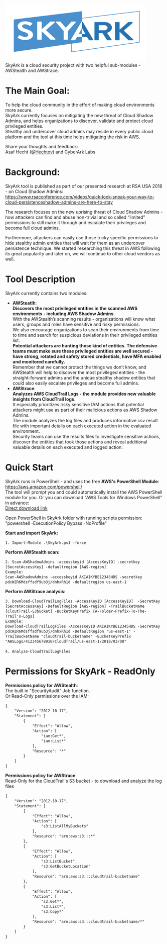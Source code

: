 ![alt text](https://github.com/Hechtov/Photos/blob/master/SkyArk/SkyArkLogo2.png "SkyArk")  
SkyArk is a cloud security project with two helpful sub-modules - AWStealth and AWStrace.

# The Main Goal:
To help the cloud community in the effort of making cloud environments more secure.  
SkyArk currently focuses on mitigating the new threat of Cloud Shadow Admins, and helps organizations to discover, validate and protect cloud privileged entities.  
Stealthy and undercover cloud admins may reside in every public cloud platform and the tool at this time helps mitigating the risk in AWS.  

Share your thoughts and feedback:  
Asaf Hecht ([@Hechtov](https://twitter.com/Hechtov)) and CyberArk Labs

# Background:
SkyArk tool is published as part of our presented research at RSA USA 2018 - on Cloud Shadow Admins:  
https://www.rsaconference.com/videos/quick-look-sneak-your-way-to-cloud-persistenceshadow-admins-are-here-to-stay
  
The research focuses on the new uprising threat of Cloud Shadow Admins - how attackers can find and abuse non-trivial and so called “limited” permissions to still make it through and escalate their privileges and become full cloud admins.  
  
Furthermore, attackers can easily use those tricky specific permissions to hide stealthy admin entities that will wait for them as an undercover persistence technique. We started researching this threat in AWS following its great popularity and later on, we will continue to other cloud vendors as well.

# Tool Description
SkyArk currently contains two modules:
-	**AWSteatlh**:  
**Discovers the most privileged entities in the scanned AWS environments - including AWS Shadow Admins.**  
With the AWStealth’s scanning results - organizations will know what users, groups and roles have sensitive and risky permissions.  
We also encourage organizations to scan their environments from time to time and search for suspicious deviations in their privileged entities list.  
**Potential attackers are hunting those kind of entities. The defensive teams must make sure these privileged entities are well secured - have strong, rotated and safety stored credentials, have MFA enabled and monitored carefully.**  
Remember that we cannot protect the things we don’t know, and AWStealth will help to discover the most privileged entities - the straight-forward admins and the unique stealthy shadow entities that could also easily escalate privileges and become full admins.
-	**AWStrace**:  
**Analyzes AWS CloudTrail Logs - the module provides new valuable insights from CloudTrail logs.**  
It especially prioritizes risky sensitive IAM actions that potential attackers might use as part of their malicious actions as AWS Shadow Admins.  
The module analyzes the log files and produces informative csv result file with important details on each executed action in the evaluated environment.  
Security teams can use the results files to investigate sensitive actions, discover the entities that took those actions and reveal additional valuable details on each executed and logged action.  
  
# Quick Start  
SkyArk runs in PowerShell - and uses the free **AWS's PowerShell Module**:  
https://aws.amazon.com/powershell/  
The tool will prompt you and could automatically install the AWS PowerShell module for you.
Or you can download "AWS Tools for Windows PowerShell" in advance:  
[Direct download link](http://sdk-for-net.amazonwebservices.com/latest/AWSToolsAndSDKForNet.msi)  
   
Open PowerShell in SkyArk folder with running scripts permission:  
"powershell -ExecutionPolicy Bypass -NoProfile"
  
**Start and import SkyArk:**
```
1. Import-Module .\SkyArk.ps1 -force
```
**Perform AWStealth scan:**
```
2. Scan-AWShadowAdmins -accesskeyid [AccessKeyID] -secretkey [SecretAccessKey] -defaultregion [AWS-region]
Example:
Scan-AWShadowAdmins -accesskeyid AKIAIKYBE12345HDS -secretkey pdcWZR6Mdsffsdf9ub3j/dnhxRh1d -defaultregion us-east-1
```
**Perform AWStrace analysis:**
```
3. Download-CloudTrailLogFiles -AccessKeyID [AccessKeyID]  -SecretKey [SecretAccessKey] -DefaultRegion [AWS-region] -TrailBucketName [CloutTrail-S3bucket] -BucketKeyPrefix [A-Folder-Prefix-To-The-Trail's-Logs]
Example:
Download-CloudTrailLogFiles -AccessKeyID AKIAIKYBE12345HDS -SecretKey pdcWZR6Mdsffsdf9ub3j/dnhxRh1d -DefaultRegion "us-east-1" -TrailBucketName "cloudtrail-bucketname" -BucketKeyPrefix "AWSLogs/412345678910/CloudTrail/us-east-1/2018/03/08"

4. Analyze-CloudTrailLogFiles
```
  
# Permissions for SkyArk - ReadOnly

**Permissions policy for AWStealth**:  
The built in "SecurityAudit" Job function.  
Or Read-Only permissions over the IAM:
```
{
    "Version": "2012-10-17",
    "Statement": [
        {
            "Effect": "Allow",
            "Action": [
                "iam:Get*",
                "iam:List*"
            ],
            "Resource": "*"
        }
    ]
}
```
  
**Permissions policy for AWStrace**:  
Read-Only for the CloudTrail's S3 bucket - to download and analyze the log files
```
{
    "Version": "2012-10-17",
    "Statement": [
        {
            "Effect": "Allow",
            "Action": [
                "s3:ListAllMyBuckets"
            ],
            "Resource": "arn:aws:s3:::*"
        },
        {
            "Effect": "Allow",
            "Action": [
                "s3:ListBucket",
                "s3:GetBucketLocation"
            ],
            "Resource": "arn:aws:s3:::cloudtrail-bucketname"
        },
        {
            "Effect": "Allow",
            "Action": [
                "s3:Get*",
                "s3:List*",
                "s3:Copy*"
            ],
            "Resource": "arn:aws:s3:::cloudtrail-bucketname/*"
        }
    ]
}
```

